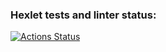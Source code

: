 ### Hexlet tests and linter status:
[![Actions Status](https://github.com/Rimul1/java-project-71/workflows/hexlet-check/badge.svg)](https://github.com/Rimul1/java-project-71/actions)